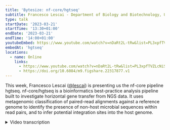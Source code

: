 ```yaml
---
title: 'Bytesize: nf-core/hgtseq'
subtitle: Francesco Lescai - Department of Biology and Biotechnology, University of Pavia
type: talk
startDate: '2023-03-21'
startTime: '13:30+01:00'
endDate: '2023-03-21'
endTime: '14:00+01:00'
youtubeEmbed: https://www.youtube.com/watch?v=nDaRt2L-tRw&list=PL3xpfTVZLcNiSvvPWORbO32S1WDJqKp1e&index=69
embedAt: 'hgtseq'
locations:
  - name: Online
    links:
      - https://www.youtube.com/watch?v=nDaRt2L-tRw&list=PL3xpfTVZLcNiSvvPWORbO32S1WDJqKp1e&index=69
      - https://doi.org/10.6084/m9.figshare.22317877.v1
---
```


This week, Francesco Lescai ([@lescai](https://github.com/lescai)) is presenting us the nf-core pipeline hgtseq. nf-core/hgtseq is a bioinformatics best-practice analysis pipeline built to investigate horizontal gene transfer from NGS data.
It uses metagenomic classification of paired-read alignments against a reference genome to identify the presence of non-host microbial sequences within read pairs, and to infer potential integration sites into the host genome.

<details markdown="1"><summary>Video transcription</summary>

:::note
The content has been edited to make it reader-friendly
:::

[0:01](https://www.youtube.com/watch?v=nDaRt2L-tRw&list=PL3xpfTVZLcNiSvvPWORbO32S1WDJqKp1e&index=69&t=1)
(host) Hello, everyone, and welcome to this week's bytesize talk. I'm very happy to have with me today Francesco Lescai from the University of Pavia at the Department of Biology and Biotechnology. He is very, very busy in nf-core, and among other things, he also worked with Sarek, but today he's going to talk about another pipeline, which is nf-core/hgtseq, and off to you.

[0:27](https://www.youtube.com/watch?v=nDaRt2L-tRw&list=PL3xpfTVZLcNiSvvPWORbO32S1WDJqKp1e&index=69&t=27)
Thank you, Franziska. Today I'm going to give you a bit of a background for this pipeline and the motivation that inspired us to initiate this project. I'm going to describe the pipeline components. I'll give you some usage indications on the performance of the pipeline, and then I'll describe a bit of future perspectives, which is our homework, basically. I'm going to start with the acknowledgments here, first to Simone Carpanzano, who's the lead author of this pipeline, but as you might imagine, he's heavily engaged in preparing the defense of his Bachelor of Science now, so he couldn't present today. Mariangela Santorsola, who's a key person in my lab, and she's also contributed to the publication that describes this pipeline. Then this is very important, I think, because the value of the nf-core community is the availability of all the modules that we also have used in our pipeline, so a very important acknowledgement here is to all the authors of the different modules that we have used and which actually make the added value of nf-core so important.

[1:43](https://www.youtube.com/watch?v=nDaRt2L-tRw&list=PL3xpfTVZLcNiSvvPWORbO32S1WDJqKp1e&index=69&t=103)
Starting from the background of this pipeline, horizontal gene transfer. This is a very known and studied process in biological organisms, and it refers to the transfer of genetic material between two different species when they are in close proximity. This has been very important in evolution because it has contributed to new traits, it creates adaptation to new environments, and also the capability to use new sources in different organisms. It's been crucial in the evolution, as I mentioned, particularly in archaea and bacteria, but not very much has been known about this phenomenon happening in higher organisms like mammals, for example.

[2:36](https://www.youtube.com/watch?v=nDaRt2L-tRw&list=PL3xpfTVZLcNiSvvPWORbO32S1WDJqKp1e&index=69&t=156)
Our motivation was mostly inspired by a paper several years ago that described the existence or the detection of microbial reads in exome sequencing data in human projects. That paper was really inspiring for us in the sense that it did highlight that microbial sequences have been found in exome sequencing data, which means the coding part of our genome, and it did open a huge lot of questions about these phenomenon in higher organisms, and it definitely needed end-to-end tools to investigate what is happening there. Of course, I put here a funny picture of the microbiome because if you remember the definition I just gave, which is transfer of genetic material between species that are in close proximity, then we and many other mammals are the leading example of this close proximity between different species, and we have a whole set of microorganisms that live with us and contribute to our own biology. Clearly, there's a lot to investigate here.

[3:53](https://www.youtube.com/watch?v=nDaRt2L-tRw&list=PL3xpfTVZLcNiSvvPWORbO32S1WDJqKp1e&index=69&t=233)
A couple of definitions for the pipeline that we have developed. First of all, when you map next generation sequencing reads to a host genome, and in our example, a human genome, you could have several scenarios. The first scenario, which is the most common, is that if you do paired end sequencing, both mates in the pair map correctly to the host genome. But you can also have a couple of additional scenario. One where only one of the two members of the pair maps and the other is unmapped, and one where both reads in the pair are not mapped to the host genome. We needed a definition for the pipeline, so we have identified these pairs where only one read is mapped to the genome and one is not, as "single unmapped". Then we have defined those where both members of the pair are unmapped as "both unmapped". You will find that these short definitions later on recurring in the picture and the slides that we present in a moment.

[5:05](https://www.youtube.com/watch?v=nDaRt2L-tRw&list=PL3xpfTVZLcNiSvvPWORbO32S1WDJqKp1e&index=69&t=305)
Of course, the importance of the pair where one mate is mapped and the other is unmapped is that it allows us to make assumptions about a potential integration site. Because of course, we can measure and evaluate the abundance of taxonomic IDs from every read that is not mapped to the host genome. But for those that are members of a pair where one of the two is actually mapped, we can additionally try to infer where that potential integration has happened thanks to the coordinates that we have from the mapping of the mapped member of the pair.

[5:48](https://www.youtube.com/watch?v=nDaRt2L-tRw&list=PL3xpfTVZLcNiSvvPWORbO32S1WDJqKp1e&index=69&t=348)
This is the pipeline overview. The pipeline I think is relatively straightforward and includes a part dedicated to the alignment of quality control, then the conversion and parsing of the reads that I just illustrated and classification using Kraken at the moment, and then a last phase of reporting. We're going to see each of these steps in the pipeline in a moment. The pre-processing is very important because it's been designed to be plugged downstream to other studies. I made the example of the initial paper that inspired us to develop this pipeline. That was the discovery of microbial reads within human exome studies. Our own idea, particularly because we have also contributed to Sarek, was to plug this type of pipeline downstream into those kinds of pipelines like Sarek. Accepting the bam files of the alignments that have been produced by human exome or whole genome sequencing studies, and then use the pipeline to process all those reads that have not been mapped. But the pipeline also starts from a fastq, so using raw reads, and it does a standard alignment to the host genome using BWA.

[7:10](https://www.youtube.com/watch?v=nDaRt2L-tRw&list=PL3xpfTVZLcNiSvvPWORbO32S1WDJqKp1e&index=69&t=430)
[interrupted stream]

[7:39](https://www.youtube.com/watch?v=nDaRt2L-tRw&list=PL3xpfTVZLcNiSvvPWORbO32S1WDJqKp1e&index=69&t=459)
We do this using samtools and using the bitwise flag, 13 and 5. Then we further parse the potential integration for the single unmapped reads using the information from the mapping coordinates of the mapped member of the pair. At this moment, we are using Kraken 2 to classify taxonomically the reads, and in particular we have chosen this tool because we're using the k-mer classification that is given as a sliding window in the NGS read that we are analyzing. Also as a way for interpreting the results and doing further QC on the outcome of the taxonomic classification.

[8:26](https://www.youtube.com/watch?v=nDaRt2L-tRw&list=PL3xpfTVZLcNiSvvPWORbO32S1WDJqKp1e&index=69&t=506)
These all goes into a reporting phase of the pipeline. We generate traditional Krona plots that are generated per group. If your analysis has one, two, or three different groups, we group the sample of Krona plots per category of your samples. We obviously use MultiQC for the reporting. This also includes the classification of a view of all the reads, thanks to the parsing of Kraken 2 outputs. Then we perform a preliminary analysis using RMarkdown with a parameterized RMarkdown file, which also adds a couple of important information to the preliminary analysis. One is a classification score. We try and use the information that Kraken 2 gives us in the output, in order to give a classification score to each of the reads to further allow us to filter based on the quality of the taxonomic classification. Important information here is how much of the read has been classified and has been assigned to that taxonomic organism, which appears in the result. Then we have also curated from a number of publications a list of contaminants that are known to affect DNA extraction and DNA extraction kits. We have further classified the contaminants depending on their potential role in human diseases as well, because we are particularly interested in analyzing these phenomena in humans.

[10:05](https://www.youtube.com/watch?v=nDaRt2L-tRw&list=PL3xpfTVZLcNiSvvPWORbO32S1WDJqKp1e&index=69&t=605)
A couple of indications about the usage, this is a typical common line to start the pipeline. We will use the input sample sheet as a comma separate value as most of the nf-core pipelines. Then we use the iGenomes genome indication, we use the host genome there, so this is the first part that performs the host genome alignment. Then we pass on the host taxonomic ID which is used to filter the results in the R Markdown report. Two very important parts of this common line are a path to the Kraken database and a path to the Krona database, which can be either indicated as a path if you have it locally, or as a tar.gz file, which can also be online or in a repository that you might have in a cloud resource. The inputs, as I mentioned in the beginning, can be either raw reads with a FASTQ input as you can see in the first example, or already pre-aligned BAM files that are coming from another pipeline that you can see in the second example of input. Here I also have to say that the database for Kraken is obviously crucial for the classification because the whole point of this pipeline is in assigning a taxonomic classification to the un-mapped reads. The way the Kraken database has been built obviously will have a huge effect on the results that you're able to report. On the taxonomic IDs that you're able to detect in your reads.

[11:56](https://www.youtube.com/watch?v=nDaRt2L-tRw&list=PL3xpfTVZLcNiSvvPWORbO32S1WDJqKp1e&index=69&t=716)
A couple of words about the performance. We have tested this pipeline on different species, to demonstrate the existence of the phenomenon in not only humans, but also in other mammals. This is an overview of the execution of the pipeline on 10 exomes from humans. You can see that they are executed in our local cluster in about three hours. This is quite good. The pipeline is very smooth in its run. Then we have also reported CPU and memory usage for the most intensive tasks. There's nothing major to discover here, I mean, in particular, in terms of memory. Kraken and QualiMap are also quite intense. Again, the amount of memory that is used by Kraken definitely depends on the database that is used for the classification. QualiMap is known to be quite greedy with the memory. In Sarek, it has been swapped with mosdepth. We might do the same in a future version of the pipeline for the same reasons.

[13:10](https://www.youtube.com/watch?v=nDaRt2L-tRw&list=PL3xpfTVZLcNiSvvPWORbO32S1WDJqKp1e&index=69&t=790)
Homework, mostly. As I mentioned, Kraken has a very useful type of output where you can appreciate the assignments to taxonomic IDs by a sliding window of the k-mers the reader has been splitted into. This will allow us to draw much more information in terms of classification filters or heat maps that will allow us to investigate better the biology, especially regulating this type of events. We will probably dedicate some work to the optimization of the computing part of the pipeline. I just mentioned the issues with QualiMap. Certainly improvement on the preliminary analysis report, which is currently running only on humans. Also consider the introduction of alternative taxonomic classifiers. Here we have a number of examples in other nf-core pipelines. I hope this is enough of an overview. For now, we have published a paper on the International Journal of Molecular Sciences very recently, where the nf-core community is a collective author in the publication as well. There you can find more details about, particularly about the scientific findings that we have collected by analyzing the different species we have used for testing of the pipeline. I'm open to take any questions.

[14:47](https://www.youtube.com/watch?v=nDaRt2L-tRw&list=PL3xpfTVZLcNiSvvPWORbO32S1WDJqKp1e&index=69&t=887)
(host) Thank you very much. I have enabled now for anyone to unmute themselves if they want to ask any questions. Or you can also write questions in the chat. I will then read them out. It seems that it was very clear to everyone. If there are any further questions, you can always ask them in the nf-core Slack. Or you can ask directly, Francesco, I assume.

(speaker) Yes, definitely. Both on Slack and via email.

(host) Then I would like to thank you again, Francesco, and also the Chan Zuckerberg Initiative for funding our bytesize talks, and all of the audience for listening. Thank you very much.

(speaker) Thank you.

</details>
